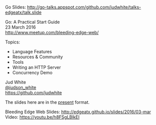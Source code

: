Go Slides: http://go-talks.appspot.com/github.com/judwhite/talks-edgeatx/talk.slide

Go: A Practical Start Guide  
23 March 2016  
http://www.meetup.com/bleeding-edge-web/

Topics:
- Language Features
- Resources & Community
- Tools
- Writing an HTTP Server
- Concurrency Demo

Jud White  
[@judson_white](https://twitter.com/judson_white)  
https://github.com/judwhite

The slides here are in the [present](https://godoc.org/golang.org/x/tools/cmd/present) format.

Bleeding Edge Web Slides: http://edgeatx.github.io/slides/2016/03-mar  
Video: https://youtu.be/h8FSgLBlkEI
